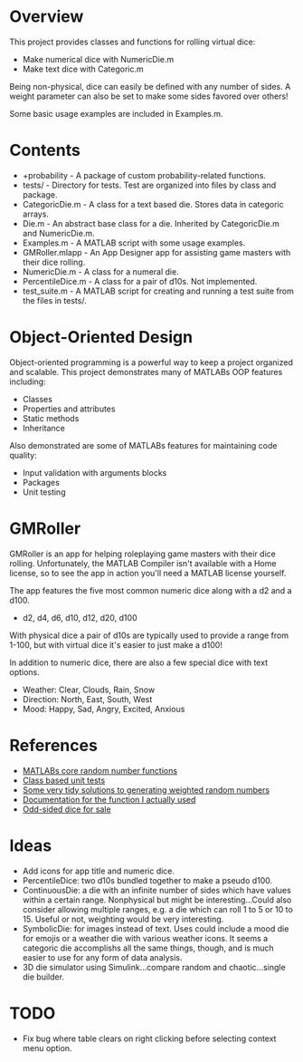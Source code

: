 # Overview
This project provides classes and functions for rolling virtual dice:
- Make numerical dice with NumericDie.m
- Make text dice with Categoric.m

Being non-physical, dice can easily be defined with any number of sides. A weight parameter can also be set to make some sides favored over others!

Some basic usage examples are included in Examples.m.

# Contents
- +probability - A package of custom probability-related functions.
- tests/ - Directory for tests. Test are organized into files by class and package.
- CategoricDie.m - A class for a text based die. Stores data in categoric arrays.
- Die.m - An abstract base class for a die. Inherited by CategoricDie.m and NumericDie.m.
- Examples.m - A MATLAB script with some usage examples.
- GMRoller.mlapp - An App Designer app for assisting game masters with their dice rolling.
- NumericDie.m - A class for a numeral die. 
- PercentileDice.m - A class for a pair of d10s. Not implemented.
- test_suite.m - A MATLAB script for creating and running a test suite from the files in tests/.

# Object-Oriented Design
Object-oriented programming is a powerful way to keep a project organized and scalable. This project demonstrates many of MATLABs OOP features including:
- Classes
- Properties and attributes
- Static methods
- Inheritance

Also demonstrated are some of MATLABs features for maintaining code quality:
- Input validation with arguments blocks
- Packages
- Unit testing

# GMRoller
GMRoller is an app for helping roleplaying game masters with their dice rolling. Unfortunately, the MATLAB Compiler isn't available with a Home license, so to see the app in action you'll need a MATLAB license yourself.

The app features the five most common numeric dice along with a d2 and a d100.
- d2, d4, d6, d10, d12, d20, d100

With physical dice a pair of d10s are typically used to provide a range from 1-100, but with virtual dice it's easier to just make a d100! 

In addition to numeric dice, there are also a few special dice with text options.
- Weather: Clear, Clouds, Rain, Snow
- Direction: North, East, South, West
- Mood: Happy, Sad, Angry, Excited, Anxious

# References
- [MATLABs core random number functions](https://www.mathworks.com/help/matlab/math/create-arrays-of-random-numbers.html)
- [Class based unit tests](https://www.mathworks.com/help/matlab/class-based-unit-tests.html?s_tid=CRUX_lftnav)
- [Some very tidy solutions to generating weighted random numbers](https://stackoverflow.com/questions/2977497/weighted-random-numbers-in-matlab)
- [Documentation for the function I actually used](https://www.mathworks.com/help/matlab/ref/histcounts.html)
- [Odd-sided dice for sale](https://mathartfun.com/d357.html)

# Ideas
- Add icons for app title and numeric dice.
- PercentileDice: two d10s bundled together to make a pseudo d100.
- ContinuousDie: a die with an infinite number of sides which have values within a certain range. Nonphysical but might be interesting...Could also consider allowing multiple ranges, e.g. a die which can roll 1 to 5 or 10 to 15. Useful or not, weighting would be very interesting.
- SymbolicDie: for images instead of text. Uses could include a mood die for emojis or a weather die with various weather icons. It seems a categoric die accomplishs all the same things, though, and is much easier to use for any form of data analysis.
- 3D die simulator using Simulink...compare random and chaotic...single die builder.

# TODO
- Fix bug where table clears on right clicking before selecting context menu option.